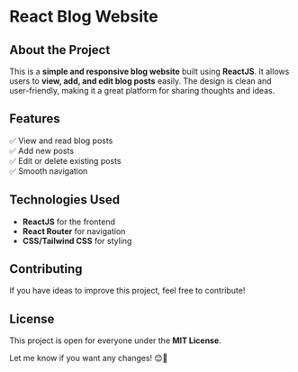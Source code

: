 # **React Blog Website**  

## **About the Project**  
This is a **simple and responsive blog website** built using **ReactJS**. It allows users to **view, add, and edit blog posts** easily. The design is clean and user-friendly, making it a great platform for sharing thoughts and ideas.  

## **Features**  
✅ View and read blog posts  
✅ Add new posts  
✅ Edit or delete existing posts  
✅ Smooth navigation  

## **Technologies Used**  
- **ReactJS** for the frontend  
- **React Router** for navigation  
- **CSS/Tailwind CSS** for styling  

## **Contributing**  
If you have ideas to improve this project, feel free to contribute!  

## **License**  
This project is open for everyone under the **MIT License**.  

Let me know if you want any changes! 😊🚀
